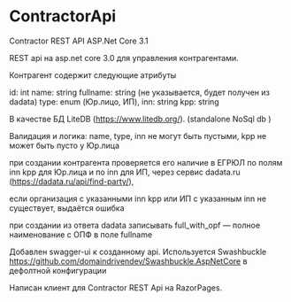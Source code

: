 # ContractorApi
Contractor REST API ASP.Net Core 3.1 

REST api на asp.net core 3.0 для управления контрагентами.

Контрагент содержит следующие атрибуты

id: int
name: string
fullname: string (не указывается, будет получен из dadata)
type: enum (Юр.лицо, ИП),
inn: string
kpp: string

В качестве БД LiteDB (https://www.litedb.org/). (standalone NoSql db )

Валидация и логика:
name, type, inn не могут быть пустыми, kpp не может быть пусто у Юр.лица

при создании контрагента проверяется его наличие в ЕГРЮЛ по полям inn kpp для Юр.лица и по inn для ИП, через сервис dadata.ru (https://dadata.ru/api/find-party/),

если организация с указанными inn kpp или ИП с указанным inn не существует, выдаётся ошибка

при создании из ответа dadata записывать full_with_opf — полное наименование с ОПФ в поле fullname

Добавлен swagger-ui к созданному api. Используется Swashbuckle https://github.com/domaindrivendev/Swashbuckle.AspNetCore в дефолтной конфигурации

Написан клиент для Contractor REST Api на RazorPages.
